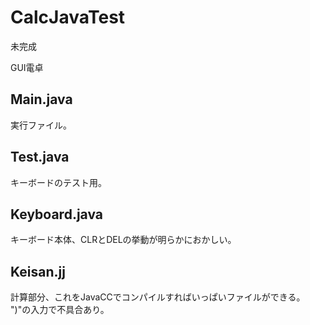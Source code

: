 # CalcJavaTest
未完成

GUI電卓

## Main.java

実行ファイル。

## Test.java

キーボードのテスト用。

## Keyboard.java

キーボード本体、CLRとDELの挙動が明らかにおかしい。

## Keisan.jj

計算部分、これをJavaCCでコンパイルすればいっぱいファイルができる。
")"の入力で不具合あり。
